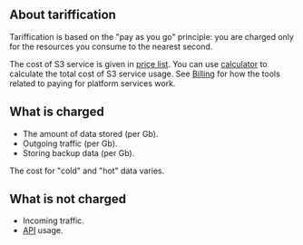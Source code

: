 ## About tariffication

Tariffication is based on the "pay as you go" principle: you are charged only for the resources you consume to the nearest second.

The cost of S3 service is given in [price list](https://mcs.mail.ru/pricelist). You can use [calculator](https://mcs.mail.ru/pricing) to calculate the total cost of S3 service usage. See [Billing](/en/additionals/billing) for how the tools related to paying for platform services work.

## What is charged

- The amount of data stored (per Gb).
- Outgoing traffic (per Gb).
- Storing backup data (per Gb).

<info>

The cost for "cold" and "hot" data varies.

</info>

## What is not charged

- Incoming traffic.
- [API](../about-s3-api/) usage.
